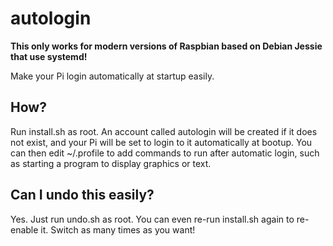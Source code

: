 # autologin

**This only works for modern versions of Raspbian based on Debian Jessie that use systemd!**

Make your Pi login automatically at startup easily. 

## How?

Run install.sh as root. An account called autologin will be created if it does not exist, and your Pi will be set to login to it automatically at bootup. You can then edit ~/.profile to add commands to run after automatic login, such as starting a program to display graphics or text.

## Can I undo this easily?

Yes. Just run undo.sh as root. You can even re-run install.sh again to re-enable it. Switch as many times as you want!
